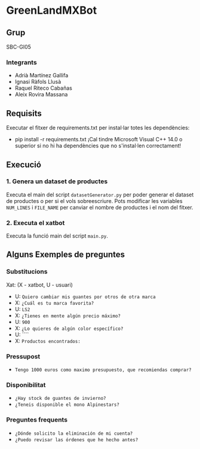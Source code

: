 # GreenLandMXBot

## Grup

SBC-GI05

### Integrants

- Adrià Martínez Gallifa
- Ignasi Ràfols Llusà
- Raquel Riteco Cabañas
- Aleix Rovira Massana

## Requisits

Executar el fitxer de requirements.txt per instal·lar totes les dependències:
- pip install -r requirements.txt
¡Cal tindre Microsoft Visual C++ 14.0 o superior si no hi ha dependències que no s'instal·len correctament!

## Execució

### **1. Genera un dataset de productes**

Executa el main del script ``datasetGenerator.py`` per poder generar el dataset de productes o per si el vols
sobreescriure. Pots modificar les variables ``NUM_LINES`` i ``FILE_NAME`` per canviar el nombre de productes i
el nom del fitxer.

### **2. Executa el xatbot**

Executa la funció main del script ``main.py``.

## Alguns Exemples de preguntes

### Substitucions

Xat: (X - xatbot, U - usuari)

- U: ``Quiero cambiar mis guantes por otros de otra marca``
- X: ``¿Cuál es tu marca favorita? ``
- U: ``LS2``
- X: ``¿Tienes en mente algún precio máximo?``
- U: ``900``
- X: ``¿Lo quieres de algún color específico? ``
- U: ````
- X: ``Productos encontrados:``

### Pressupost

- ``Tengo 1000 euros como maximo presupuesto, que recomiendas comprar?``

### Disponibilitat

- ``¿Hay stock de guantes de invierno?``
- ``¿Teneis disponible el mono Alpinestars?``

### Preguntes frequents

- ``¿Dónde solicito la eliminación de mi cuenta?``
- ``¿Puedo revisar las órdenes que he hecho antes?``